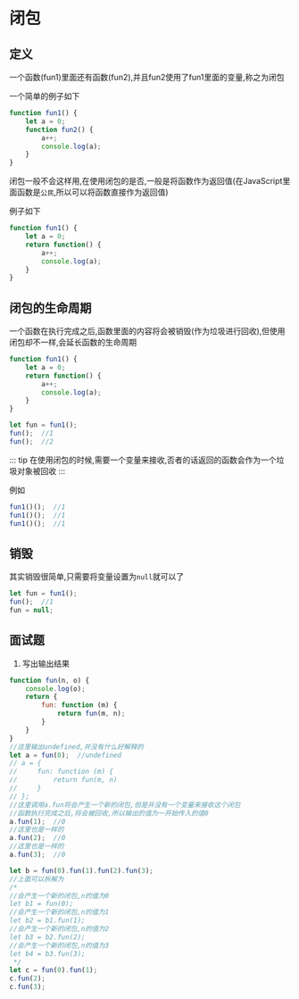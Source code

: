 # 闭包

## 定义

一个函数(fun1)里面还有函数(fun2),并且fun2使用了fun1里面的变量,称之为闭包

一个简单的例子如下

```javascript
function fun1() {
    let a = 0;
    function fun2() {
        a++;
        console.log(a);
    }
}
```

闭包一般不会这样用,在使用闭包的是否,一般是将函数作为返回值(在JavaScript里面函数是`公民`,所以可以将函数直接作为返回值)

例子如下

```javascript
function fun1() {
    let a = 0;
    return function() {
        a++;
        console.log(a);
    }
}
```

## 闭包的生命周期

一个函数在执行完成之后,函数里面的内容将会被销毁(作为垃圾进行回收),但使用闭包却不一样,会延长函数的生命周期

```javascript
function fun1() {
    let a = 0;
    return function() {
        a++;
        console.log(a);
    }
}

let fun = fun1();
fun();  //1
fun();  //2
```

::: tip
在使用闭包的时候,需要一个变量来接收,否者的话返回的函数会作为一个垃圾对象被回收
:::

例如

```javascript
fun1()();  //1
fun1()();  //1
fun1()();  //1
```

## 销毁

其实销毁很简单,只需要将变量设置为`null`就可以了

```javascript
let fun = fun1();
fun();  //1
fun = null;
```

## 面试题

1. 写出输出结果

```javascript
function fun(n, o) {
    console.log(o);
    return {
        fun: function (m) {
            return fun(m, n);
        }
    }
}
//这里输出undefined,并没有什么好解释的
let a = fun(0);  //undefined
// a = {
//     fun: function (m) {
//         return fun(m, n)
//     }
// };
//这里调用a.fun将会产生一个新的闭包,但是并没有一个变量来接收这个闭包
//函数执行完成之后,将会被回收,所以输出的值为一开始传入的值0
a.fun(1);  //0
//这里也是一样的
a.fun(2);  //0
//这里也是一样的
a.fun(3);  //0

let b = fun(0).fun(1).fun(2).fun(3);
//上面可以拆解为
/*
//会产生一个新的闭包,n的值为0
let b1 = fun(0);
//会产生一个新的闭包,n的值为1
let b2 = b1.fun(1);
//会产生一个新的闭包,n的值为2
let b3 = b2.fun(2);
//会产生一个新的闭包,n的值为3
let b4 = b3.fun(3);
 */
let c = fun(0).fun(1);
c.fun(2);
c.fun(3);
```
